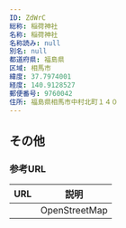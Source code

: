 ```yaml
---
ID: ZdWrC
総称: 稲荷神社
名称: 稲荷神社
名称読み: null
別名: null
都道府県: 福島県
区域: 相馬市
緯度: 37.7974001
経度: 140.9128527
郵便番号: 9760042
住所: 福島県相馬市中村北町１４０
---
```


## その他

### 参考URL

| URL | 説明          |
| --- | ------------- |
|     | OpenStreetMap |
